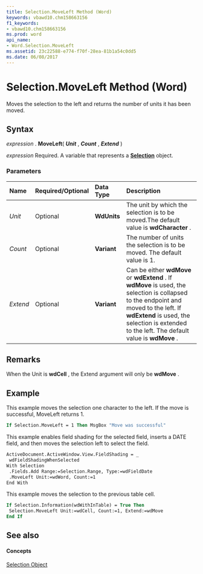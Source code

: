 ```yaml
---
title: Selection.MoveLeft Method (Word)
keywords: vbawd10.chm158663156
f1_keywords:
- vbawd10.chm158663156
ms.prod: word
api_name:
- Word.Selection.MoveLeft
ms.assetid: 23c22588-e774-f70f-28ea-81b1a54c0dd5
ms.date: 06/08/2017
---
```



# Selection.MoveLeft Method (Word)

Moves the selection to the left and returns the number of units it has been moved.


## Syntax

 _expression_ . **MoveLeft**( **_Unit_** , **_Count_** , **_Extend_** )

 _expression_ Required. A variable that represents a **[Selection](Word.Selection.md)** object.


### Parameters



|**Name**|**Required/Optional**|**Data Type**|**Description**|
|:-----|:-----|:-----|:-----|
| _Unit_|Optional| **WdUnits**|The unit by which the selection is to be moved.The default value is  **wdCharacter** .|
| _Count_|Optional| **Variant**|The number of units the selection is to be moved. The default value is 1.|
| _Extend_|Optional| **Variant**|Can be either  **wdMove** or **wdExtend** . If **wdMove** is used, the selection is collapsed to the endpoint and moved to the left. If **wdExtend** is used, the selection is extended to the left. The default value is **wdMove** .|

## Remarks

When the Unit is  **wdCell** , the Extend argument will only be **wdMove** .


## Example

This example moves the selection one character to the left. If the move is successful, MoveLeft returns 1.


```vb
If Selection.MoveLeft = 1 Then MsgBox "Move was successful"
```

This example enables field shading for the selected field, inserts a DATE field, and then moves the selection left to select the field.




```vb
ActiveDocument.ActiveWindow.View.FieldShading = _ 
 wdFieldShadingWhenSelected 
With Selection 
 .Fields.Add Range:=Selection.Range, Type:=wdFieldDate 
 .MoveLeft Unit:=wdWord, Count:=1 
End With
```

This example moves the selection to the previous table cell.




```vb
If Selection.Information(wdWithInTable) = True Then 
 Selection.MoveLeft Unit:=wdCell, Count:=1, Extend:=wdMove 
End If
```


## See also


#### Concepts


[Selection Object](Word.Selection.md)

